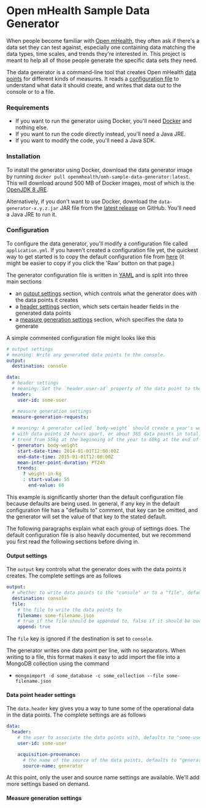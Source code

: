 # Open mHealth Sample Data Generator

When people become familiar with [Open mHealth](http://www.openmhealth.org/), they often ask if there's a data set they can test against, especially 
one containing data matching the data types, time scales, and trends they're interested in. This project is meant to help all
 of those people generate the specific data sets they need.
 
The data generator is a command-line tool that creates Open mHealth [data points](http://www.openmhealth.org/documentation/#/schema-docs/schema-library/schemas/omh_data-point) 
for different kinds of measures. It reads a [configuration file](#configuration) to understand what data it should create, and writes that data
out to the console or to a file. 

### Requirements

- If you want to run the generator using Docker, you'll need [Docker](https://docs.docker.com/installation/#installation/) and nothing else.
- If you want to run the code directly instead, you'll need a Java JRE.
- If you want to modify the code, you'll need a Java SDK.
 
### Installation

To install the generator using Docker, download the data generator image by running `docker pull openmhealth/omh-sample-data-generator:latest`.
This will download around 500 MB of Docker images, most of which is the [OpenJDK 8 JRE](https://registry.hub.docker.com/_/java/).

Alternatively, if you don't want to use Docker, download the `data-generator-x.y.z.jar` JAR file from 
the [latest release](https://github.com/openmhealth/sample-data-generator/releases) on GitHub. You'll need a Java JRE to run it.

### Configuration 

To configure the data generator, you'll modify a configuration file called `application.yml`. If you haven't created
a configuration file yet, the quickest way to get started is to copy the
default configuration file from [here](backend/src/main/resources/application.yml) (it might be easier to copy if you
click the 'Raw' button on that page.)

The generator configuration file is written in [YAML](https://en.wikipedia.org/wiki/YAML) and is split into three main
sections

- an [output settings](#output_settings) section, which controls what the generator does with the data points it creates 
- a [header settings](#header_settings) section, which sets certain header fields in the generated data points  
- a [measure generation settings](#measure_generation_settings) section, which specifies the data to generate 

A simple commented configuration file might looks like this

```yaml
# output settings
# meaning: Write any generated data points to the console.
output:
  destination: console

data:
  # header settings
  # meaning: Set the `header.user-id` property of the data point to the username `some-user`. 
  header:
    user-id: some-user

  # measure generation settings
  measure-generation-requests:
  
  # meaning: A generator called `body-weight` should create a year's worth of data for 2014, 
  # with data points 24 hours apart, or about 365 data points in total. The weight should
  # trend from 55kg at the beginning of the year to 60kg at the end of the year.
  - generator: body-weight
    start-date-time: 2014-01-01T12:00:00Z
    end-date-time: 2015-01-01T12:00:00Z
    mean-inter-point-duration: PT24h
    trends:
      ? weight-in-kg
      : start-value: 55
        end-value: 60
```

This example is significantly shorter than the default configuration file because defaults are being used. In general, 
if any key in the default configuration file has a "defaults to" comment, that key can be omitted, and the generator will
set the value of that key to the stated default.

The following paragraphs explain what each group of settings does. The default configuration file is also heavily
documented, but we recommend you first read the following sections before diving in.

#### Output settings

The `output` key controls what the generator does with the data points it creates. The complete
settings are as follows

```yaml
output:
  # whether to write data points to the "console" or to a "file", defaults to "console"
  destination: console
  file:
    # the file to write the data points to
    filename: some-filename.json
    # true if the file should be appended to, false if it should be overwritten, defaults to true
    append: true
```

The `file` key is ignored if the destination is set to `console`.

The generator writes one data point per line, with no separators. When writing to a file, this format makes it easy
to add import the file into a MongoDB collection using the command

- `mongoimport -d some_database -c some_collection --file some-filename.json`


#### Data point header settings

The `data.header` key gives you a way to tune some of the operational data in the data points. The complete 
settings are as follows

```yaml
data:
  header:
    # the user to associate the data points with, defaults to "some-user"
    user-id: some-user

    acquisition-provenance:
      # the name of the source of the data points, defaults to "generator"
      source-name: generator
```

At this point, only the user and source name settings are available. We'll add more settings based on demand.

#### Measure generation settings

 
